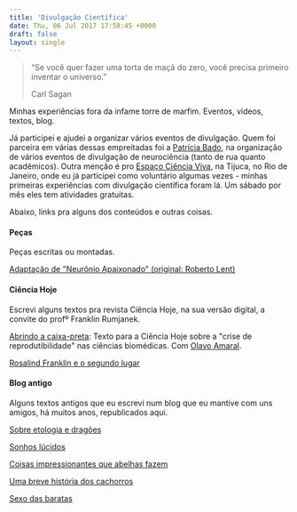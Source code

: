 ```yaml
---
title: 'Divulgação Científica'
date: Thu, 06 Jul 2017 17:58:45 +0000
draft: false
layout: single
---
```


> “Se você quer fazer uma torta de maçã do zero, você precisa primeiro inventar o universo.”
> 
> Carl Sagan

Minhas experiências fora da infame torre de marfim. Eventos, vídeos, textos, blog.

Já participei e ajudei a organizar vários eventos de divulgação. Quem foi parceira em várias dessas empreitadas foi a [Patrícia Bado](http://buscatextual.cnpq.br/buscatextual/visualizacv.do?id=K4297271J4), na organização de vários eventos de divulgação de neurociência (tanto de rua quanto acadêmicos). Outra menção é pro [Espaço Ciência Viva](http://www.cienciaviva.org.br/), na Tijuca, no Rio de Janeiro, onde eu já participei como voluntário algumas vezes - minhas primeiras experiências com divulgação científica foram lá. Um sábado por mês eles tem atividades gratuitas.

Abaixo, links pra alguns dos conteúdos e outras coisas.

#### Peças

Peças escritas ou montadas.

[Adaptação de "Neurônio Apaixonado" (original: Roberto Lent)](neuronio-apaixonado)

#### Ciência Hoje

Escrevi alguns textos pra revista Ciência Hoje, na sua versão digital, a convite do profº Franklin Rumjanek.

[Abrindo a caixa-preta](https://cienciahoje.org.br/artigo/abrindo-a-caixa-preta/):   Texto para a Ciência Hoje sobre a "crise de reprodutibilidade" nas ciências biomédicas. Com [Olavo Amaral](https://www.olavoamaral.com/).

[Rosalind Franklin e o segundo lugar](https://cienciahoje.org.br/artigo/os-creditos-da-descoberta-da-estrutura-do-dna-sao-tao-confusos-quanto-as-relacoes-interpessoais-dos-envolvidos/)

#### Blog antigo

Alguns textos antigos que eu escrevi num blog que eu mantive com uns amigos, há muitos anos, republicados aqui.

[Sobre etologia e dragões](sobre-etologia-e-dragoes)

[Sonhos lúcidos](sonhos-lucidos)

[Coisas impressionantes que abelhas fazem](coisas-impressionantes-que-abelhas-fazem)

[Uma breve história dos cachorros](breve-historia-cachorros)

[Sexo das baratas](sexo-baratas)